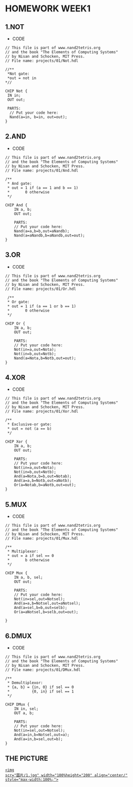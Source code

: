 # HOMEWORK WEEK1

## 1.NOT
* CODE
<pre><code>// This file is part of www.nand2tetris.org
// and the book "The Elements of Computing Systems"
// by Nisan and Schocken, MIT Press.
// File name: projects/01/Not.hdl

//**
 *Not gate:
 *out = not in
*//

CHIP Not {
 IN in;
 OUT out;

 PARTS:
  // Put your code here:
  Nand(a=in, b=in, out=out);
}</code></pre>

## 2.AND
* CODE
<pre><code>// This file is part of www.nand2tetris.org
// and the book "The Elements of Computing Systems"
// by Nisan and Schocken, MIT Press.
// File name: projects/01/And.hdl

/**
 * And gate: 
 * out = 1 if (a == 1 and b == 1)
 *       0 otherwise
 */

CHIP And {
    IN a, b;
    OUT out;

    PARTS:
    // Put your code here:
    Nand(a=a,b=b,out=aNandb);
    Nand(a=aNandb,b=aNandb,out=out);
}</code></pre>

## 3.OR
* CODE
<pre><code>// This file is part of www.nand2tetris.org
// and the book "The Elements of Computing Systems"
// by Nisan and Schocken, MIT Press.
// File name: projects/01/Or.hdl

 /**
 * Or gate:
 * out = 1 if (a == 1 or b == 1)
 *       0 otherwise
 */

CHIP Or {
    IN a, b;
    OUT out;

    PARTS:
    // Put your code here:
    Not(in=a,out=Nota);
    Not(in=b,out=Notb);
    Nand(a=Nota,b=Notb,out=out);
}</code></pre>

## 4.XOR
* CODE
<pre><code>// This file is part of www.nand2tetris.org
// and the book "The Elements of Computing Systems"
// by Nisan and Schocken, MIT Press.
// File name: projects/01/Xor.hdl

/**
 * Exclusive-or gate:
 * out = not (a == b)
 */

CHIP Xor {
    IN a, b;
    OUT out;

    PARTS:
    // Put your code here:
    Not(in=a,out=Nota);
    Not(in=b,out=Notb);
    And(a=Nota,b=b,out=Notab);
    And(a=a,b=Notb,out=aNotb);
    Or(a=Notab,b=aNotb,out=out);
}</code></pre>

## 5.MUX
* CODE
<pre><code>// This file is part of www.nand2tetris.org
// and the book "The Elements of Computing Systems"
// by Nisan and Schocken, MIT Press.
// File name: projects/01/Mux.hdl

/** 
 * Multiplexor:
 * out = a if sel == 0
 *       b otherwise
 */

CHIP Mux {
    IN a, b, sel;
    OUT out;

    PARTS:
    // Put your code here:
    Not(in=sel,out=Notsel);
    And(a=a,b=Notsel,out=aNotsel);
    And(a=sel,b=b,out=selb);
    Or(a=aNotsel,b=selb,out=out);

}</code></pre>

## 6.DMUX
* CODE
<pre><code>// This file is part of www.nand2tetris.org
// and the book "The Elements of Computing Systems"
// by Nisan and Schocken, MIT Press.
// File name: projects/01/DMux.hdl

/**
 * Demultiplexor:
 * {a, b} = {in, 0} if sel == 0
 *          {0, in} if sel == 1
 */

CHIP DMux {
    IN in, sel;
    OUT a, b;

    PARTS:
    // Put your code here:
    Not(in=sel,out=Notsel);
    And(a=in,b=Notsel,out=a);
    And(a=in,b=sel,out=b);
}</code></pre>

## THE PICTURE
<code><p><a target="_blank" rel="noopener noreferrer" href="/brian891005/co109a/tree/master/HW/圖片/1.jpg"><img scr="圖片/1.jpg" width="100%height="200" align="center/" style="max-width:100%;"></a></p></code>

<p><a target="_blank" rel="noopener noreferrer" href="/brian891005/co109a/tree/master/HW/圖片/w.jpg"><img scr="圖片/w.jpg" width="100%height="200" align="center/" style="max-width:100%;"></a></p>







